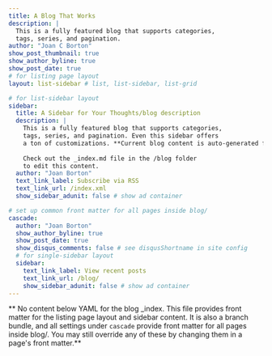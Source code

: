 ```yaml
---
title: A Blog That Works
description: |
  This is a fully featured blog that supports categories, 
  tags, series, and pagination.
author: "Joan C Borton"
show_post_thumbnail: true
show_author_byline: true
show_post_date: true
# for listing page layout
layout: list-sidebar # list, list-sidebar, list-grid

# for list-sidebar layout
sidebar: 
  title: A Sidebar for Your Thoughts/blog description
  description: |
    This is a fully featured blog that supports categories,
    tags, series, and pagination. Even this sidebar offers 
    a ton of customizations. **Current blog content is auto-generated for example purposes only**
    
    Check out the _index.md file in the /blog folder 
    to edit this content. 
  author: "Joan Borton"
  text_link_label: Subscribe via RSS
  text_link_url: /index.xml
  show_sidebar_adunit: false # show ad container

# set up common front matter for all pages inside blog/
cascade:
  author: "Joan Borton"
  show_author_byline: true
  show_post_date: true
  show_disqus_comments: false # see disqusShortname in site config
  # for single-sidebar layout
  sidebar:
    text_link_label: View recent posts
    text_link_url: /blog/
    show_sidebar_adunit: false # show ad container
---
```


** No content below YAML for the blog _index. This file provides front matter for the listing page layout and sidebar content. It is also a branch bundle, and all settings under `cascade` provide front matter for all pages inside blog/. You may still override any of these by changing them in a page's front matter.**
